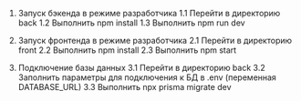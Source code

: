 1. Запуск бэкенда в режиме разработчика
1.1 Перейти в директорию back
1.2 Выполнить npm install
1.3 Выполнить npm run dev

2. Запуск фронтенда в режиме разработчика
2.1 Перейти в директорию front
2.2 Выполнить npm install
2.3 Выполнить npm start

3. Подключение базы данных
3.1 Перейти в директорию back
3.2 Заполнить параметры для подключения к БД в .env (переменная DATABASE_URL)
3.3 Выполнить npx prisma migrate dev